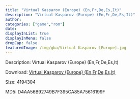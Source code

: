 ```yaml
---
title: "Virtual Kasparov (Europe) (En,Fr,De,Es,It)"
description: "Virtual Kasparov (Europe) (En,Fr,De,Es,It)"
author: 
categories: ["game","rom"]
date: 
displayInList: true
displayInMenu: false
dropCap: false
featuredImage: /img/gba/Virtual Kasparov [Europe].jpg
---
```


Description: Virtual Kasparov (Europe) (En,Fr,De,Es,It)

Download: <a style="text-decoration:underline;" href="https://mega.nz/#!OGACGChB!g3JM3_hqzAEu5-3TrUuk88LcobCCiGq60aprj7nLRdw" target = "_blank" rel = "nofollow" > Virtual Kasparov (Europe) (En,Fr,De,Es,It)</a>

Size: 4194304

MD5: D4AA56B92749B7F395CA85A75616199F

